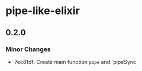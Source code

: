 # pipe-like-elixir

## 0.2.0

### Minor Changes

- 7ec81df: Create main function `pipe` and `pipeSync

